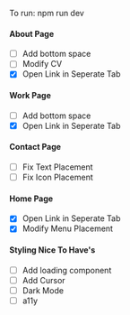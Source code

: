 To run: npm run dev

#### About Page

- [ ] Add bottom space
- [ ] Modify CV
- [x] Open Link in Seperate Tab

#### Work Page

- [ ] Add bottom space
- [x] Open Link in Seperate Tab

#### Contact Page

- [ ] Fix Text Placement
- [ ] Fix Icon Placement

#### Home Page

- [x] Open Link in Seperate Tab
- [x] Modify Menu Placement

#### Styling Nice To Have's

- [ ] Add loading component
- [ ] Add Cursor
- [ ] Dark Mode
- [ ] a11y
